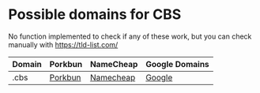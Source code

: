 # Possible domains for CBS

No function implemented to check if any of these work, but you can check manually with https://tld-list.com/

| Domain | Porkbun | NameCheap | Google Domains |
|---|---|---|---|
| .cbs | [Porkbun](https://porkbun.com/checkout/search?prb=e814663da1&tlds=&idnLanguage=&search=search&q=.cbs) | [Namecheap](https://www.namecheap.com/domains/registration/results/?domain=.cbs) | [Google](https://domains.google.com/registrar/search?searchTerm=.cbs) |

